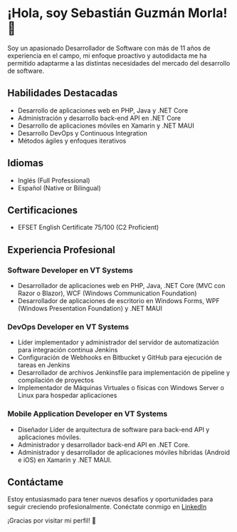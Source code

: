 # ¡Hola, soy Sebastián Guzmán Morla! 👋

Soy un apasionado Desarrollador de Software con más de 11 años de experiencia en el campo, mi enfoque proactivo y autodidacta me ha permitido adaptarme a las distintas necesidades del mercado del desarrollo de software.

## Habilidades Destacadas

- Desarrollo de aplicaciones web en PHP, Java y .NET Core
- Administración y desarrollo back-end API en .NET Core
- Desarrollo de aplicaciones móviles en Xamarin y .NET MAUI
- Desarrollo DevOps y Continuous Integration
- Métodos ágiles y enfoques iterativos

## Idiomas

- Inglés (Full Professional)
- Español (Native or Bilingual)

## Certificaciones

- EFSET English Certificate 75/100 (C2 Proficient)

## Experiencia Profesional

### Software Developer en VT Systems
- Desarrollador de aplicaciones web en PHP, Java, .NET Core (MVC con Razor o Blazor), WCF (Windows Communication Foundation)
- Desarrollador de aplicaciones de escritorio en Windows Forms, WPF (Windows Presentation Foundation) y .NET MAUI

### DevOps Developer en VT Systems
- Líder implementador y administrador del servidor de automatización para integración continua Jenkins
- Configuración de Webhooks en Bitbucket y GitHub para ejecución de tareas en Jenkins
- Desarrollador de archivos Jenkinsfile para implementación de pipeline y compilación de proyectos
- Implementador de Máquinas Virtuales o físicas con Windows Server o Linux para hospedar aplicaciones

### Mobile Application Developer en VT Systems
- Diseñador Líder de arquitectura de software para back-end API y aplicaciones móviles.
- Administrador y desarrollador back-end API en .NET Core.
- Administrador y desarrollador de aplicaciones móviles híbridas (Android e iOS) en Xamarin y .NET MAUI.

## Contáctame

Estoy entusiasmado para tener nuevos desafíos y oportunidades para seguir creciendo profesionalmente. Conéctate conmigo en [LinkedIn](https://www.linkedin.com/in/sebastián-guzmán-morla-083220a5/)

¡Gracias por visitar mi perfil! 🚀
